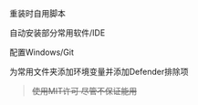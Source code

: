 重装时自用脚本

自动安装部分常用软件/IDE

配置Windows/Git

为常用文件夹添加环境变量并添加Defender排除项




> <del>使用MIT许可 尽管不保证能用</del>
